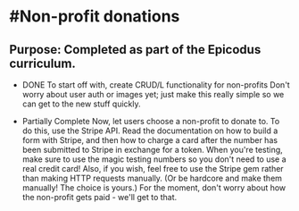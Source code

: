 #Non-profit donations
=======================

Purpose: Completed as part of the Epicodus curriculum. 
-----------------------------
* DONE To start off with, create CRUD/L functionality for non-profits Don't worry about user auth or images yet; just make this really simple so we can get to the new stuff quickly.

* Partially Complete Now, let users choose a non-profit to donate to. To do this, use the Stripe API. Read the documentation on how to build a form with Stripe, and then how to charge a card after the number has been submitted to Stripe in exchange for a token. When you're testing, make sure to use the magic testing numbers so you don't need to use a real credit card! Also, if you wish, feel free to use the Stripe gem rather than making HTTP requests manually. (Or be hardcore and make them manually! The choice is yours.) For the moment, don't worry about how the non-profit gets paid - we'll get to that.

